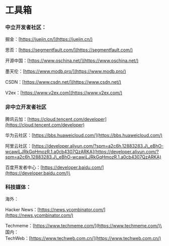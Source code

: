 # 工具箱

### 中立开发者社区：

掘金：[https://juejin.cn/](https://juejin.cn/)

思否：[https://segmentfault.com/](https://segmentfault.com/)

开源中国：[https://www.oschina.net/](https://www.oschina.net/)

墨天伦：[https://www.modb.pro/](https://www.modb.pro/)

CSDN：[https://www.csdn.net/](https://www.csdn.net/)

V2ex：[https://www.v2ex.com](https://www.v2ex.com/)



### 非中立开发者社区 

腾讯云加：[https://cloud.tencent.com/developer](https://cloud.tencent.com/developer)

华为云社区：[https://bbs.huaweicloud.com/](https://bbs.huaweicloud.com/)

阿里云社区：[https://developer.aliyun.com/?spm=a2c6h.12883283.J\_eBhO-wcawiLJRkGqHmozR.1.a0cb4307QzARKA](https://developer.aliyun.com/?spm=a2c6h.12883283.J\_eBhO-wcawiLJRkGqHmozR.1.a0cb4307QzARKA)

百度开发者中心：[https://developer.baidu.com/](https://developer.baidu.com/)\




### 科技媒体：

海外：

Hacker News：[https://news.ycombinator.com/](https://news.ycombinator.com/)

Techmeme：[https://www.techmeme.com/](https://www.techmeme.com/)\
\
国内：\
TechWeb：[https://www.techweb.com.cn/](https://www.techweb.com.cn/)





